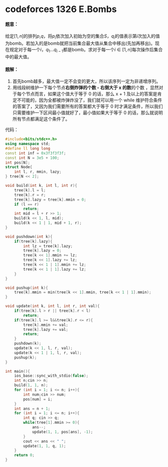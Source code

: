 # codeforces 1326 E.Bombs

#### 题意：

给定$[1,n]$的排列*p*,*q*，将$p_i$依次加入初始为空的集合*S*，$q_i$的值表示第*i*次加入的值为bomb。若加入的是bomb就把当前集合最大值从集合中移出(先加再移出)。现在规定对于每一个*i*，$q_1...q_{i-1}$都是bomb。求对于每一个$i∈[1,n]$每次操作后集合中的最大值。

#### 题解：

1. 首先bomb越多，最大值一定不会变的更大，所以该序列一定为非递增序列。
2. 用线段树维护一下每个节点**右侧炸弹的个数 - 右侧大于 x 的数**的个数 ，显然对于每个节点而言，如果这个值大于等于 0 的话，那么 x + 1 及以上的答案是肯定不可能的，因为全都被炸弹炸没了，我们就可以用一个 while 维护符合条件的答案了，又因为我们需要所有的答案都大于等于 0 时才满足条件，所以我们只需要维护一下区间最小值就好了，最小值如果大于等于 0 的话，那么就说明所有节点都满足这个条件了。

代码：

```cpp
#include<bits/stdc++.h>
using namespace std;
#define ll long long
const int inf = 0x3f3f3f3f;
const int N = 3e5 + 100;
int pos[N];
struct Node{
    int l, r, mmin, lazy;
} tree[N << 2];

void build(int k, int l, int r){
    tree[k].l = l;
    tree[k].r = r;
    tree[k].lazy = tree[k].mmin = 0;
    if (l == r)
        return;
    int mid = l + r >> 1;
    build(k << 1, l, mid);
    build(k << 1 | 1, mid + 1, r);
}

void pushdown(int k){
	if(tree[k].lazy){
        int lz = tree[k].lazy;
        tree[k].lazy = 0;
        tree[k << 1].mmin += lz;
        tree[k << 1].lazy += lz;
        tree[k << 1 | 1].mmin += lz;
        tree[k << 1 | 1].lazy += lz;
    }
}

void pushup(int k){
    tree[k].mmin = min(tree[k << 1].mmin, tree[k << 1 | 1].mmin);
}

void update(int k, int l, int r, int val){
    if(tree[k].l > r || tree[k].r < l)
        return;
	if(tree[k].l >= l&&tree[k].r <= r){
        tree[k].mmin += val;
        tree[k].lazy += val;
        return;
    }
    pushdown(k);
    update(k << 1, l, r, val);
    update(k << 1 | 1, l, r, val);
    pushup(k);
}

int main(){
	ios_base::sync_with_stdio(false);
	int n;cin >> n;
    build(1, 1, n);
    for (int i = 1; i <= n; i++){
		int num;cin >> num;
        pos[num] = i;
    }
    int ans = n + 1;
    for (int i = 1; i <= n; i++){
		int q; cin >> q;
		while(tree[1].mmin >= 0){
            ans--;
            update(1, 1, pos[ans], -1);
        }
        cout << ans << " ";
        update(1, 1, q, 1);
    }
    return 0;
}
```

